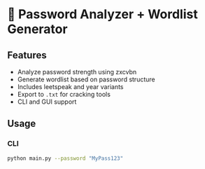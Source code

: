 # 🔐 Password Analyzer + Wordlist Generator

## Features
- Analyze password strength using zxcvbn
- Generate wordlist based on password structure
- Includes leetspeak and year variants
- Export to `.txt` for cracking tools
- CLI and GUI support

## Usage

### CLI
```bash
python main.py --password "MyPass123"